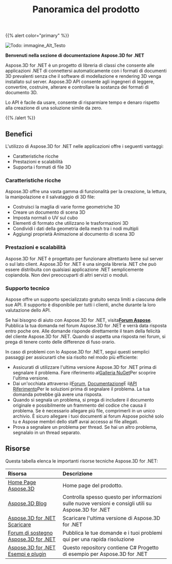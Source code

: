 ﻿---
title: Panoramica del prodotto
type: docs
weight: 10
url: /it/net/product-overview/
description: Aspose.3D for .NET è un progetto di libreria di classi che consente alle applicazioni .NET di connettersi automaticamente con i formati di documenti 3D prevalenti senza che il software di modellazione e rendering 3D venga installato sul server. Aspose.3D API consente agli ingegneri di leggere, convertire, costruire, alterare e controllare la sostanza dei formati di documento 3D.
---
{{% alert color="primary" %}} 

![Todo: immagine_Alt_Testo](product-overview_1.png)

**Benvenuti nella sezione di documentazione Aspose.3D for .NET**

Aspose.3D for .NET è un progetto di libreria di classi che consente alle applicazioni .NET di connettersi automaticamente con i formati di documenti 3D prevalenti senza che il software di modellazione e rendering 3D venga installato sul server. Aspose.3D API consente agli ingegneri di leggere, convertire, costruire, alterare e controllare la sostanza dei formati di documento 3D.

Lo API è facile da usare, consente di risparmiare tempo e denaro rispetto alla creazione di una soluzione simile da zero.

{{% /alert %}} 
## **Benefici**
L'utilizzo di Aspose.3D for .NET nelle applicazioni offre i seguenti vantaggi:

- Caratteristiche ricche
- Prestazioni e scalabilità
- Supporta i formati di file 3D
### **Caratteristiche ricche**
Aspose.3D offre una vasta gamma di funzionalità per la creazione, la lettura, la manipolazione e il salvataggio di 3D file:

- Costruisci la maglia di varie forme geometriche 3D
- Creare un documento di scena 3D
- Imposta normali o UV sul cubo
- Elementi di formato che utilizzano le trasformazioni 3D
- Condividi i dati della geometria della mesh tra i nodi multipli
- Aggiungi proprietà Animazione al documento di scena 3D
### **Prestazioni e scalabilità**
Aspose.3D for .NET è progettato per funzionare altrettanto bene sul server o sul lato client. Aspose.3D for .NET è una singola libreria .NET che può essere distribuita con qualsiasi applicazione .NET semplicemente copiandola. Non devi preoccuparti di altri servizi o moduli.
### **Supporto tecnico**
Aspose offre un supporto specializzato gratuito senza limiti a ciascuna delle sue API. Il supporto è disponibile per tutti i clienti, anche durante la loro valutazione dello API.

Se hai bisogno di aiuto con Aspose.3D for .NET, visita[**Forum Aspose**](https://forum.aspose.com/). Pubblica la tua domanda nel forum Aspose.3D for .NET e verrà data risposta entro poche ore. Alle domande risponde direttamente il team della felicità del cliente Aspose.3D for .NET. Quando si aspetta una risposta nei forum, si prega di tenere conto delle differenze di fuso orario.

In caso di problemi con lo Aspose.3D for .NET, segui questi semplici passaggi per assicurarti che sia risolto nel modo più efficiente:

- Assicurati di utilizzare l'ultima versione Aspose.3D for .NET prima di segnalare il problema. Fare riferimento al[Galleria NuGet](https://www.nuget.org/packages/Aspose.3D)Per scoprire l'ultima versione.
- Dai un'occhiata attraverso il[Forum](https://forum.aspose.com/c/3d), [Documentazione](/3d/it/net/)E il[API Riferimento](https://reference.aspose.com/3d/net)Per le soluzioni prima di segnalare il problema. La tua domanda potrebbe già avere una risposta.
- Quando si segnala un problema, si prega di includere il documento originale e possibilmente un frammento del codice che causa il problema. Se è necessario allegare più file, comprimerli in un unico archivio. È sicuro allegare i tuoi documenti ai forum Aspose poiché solo tu e Aspose membri dello staff avrai accesso ai file allegati.
- Prova a segnalare un problema per thread. Se hai un altro problema, segnalalo in un thread separato.
## **Risorse**
Questa tabella elenca le importanti risorse tecniche Aspose.3D for .NET:

|**Risorsa**|**Descrizione**|
|:- |:- |
|[Home Page Aspose.3D](https://products.aspose.com/3d/net/)|Home page del prodotto.|
|[Aspose.3D Blog](https://blog.aspose.com/category/3d/)|Controlla spesso questo per informazioni sulle nuove versioni e consigli utili su Aspose.3D for .NET|
|[Aspose.3D for .NET Scaricare](https://www.nuget.org/packages/Aspose.3d)|Scaricare l'ultima versione di Aspose.3D for .NET|
|[Forum di sostegno Aspose.3D for .NET](https://forum.aspose.com/c/3d/18)|Pubblica le tue domande e i tuoi problemi qui per una rapida risoluzione|
|[Aspose.3D for .NET Esempi e plugin](https://github.com/aspose-3d/Aspose.3D-for-.NET)|Questo repository contiene C# Progetto di esempio per Aspose.3D for .NET|


